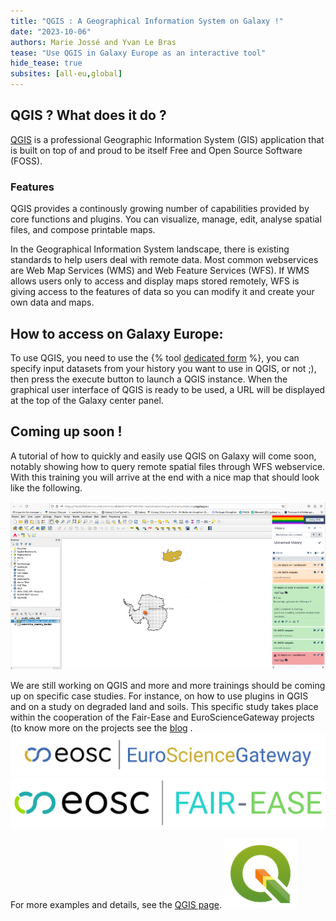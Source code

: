 ```yaml
---
title: "QGIS : A Geographical Information System on Galaxy !"
date: "2023-10-06"
authors: Marie Jossé and Yvan Le Bras
tease: "Use QGIS in Galaxy Europe as an interactive tool"
hide_tease: true
subsites: [all-eu,global]
---
```


## QGIS ? What does it do ?

[QGIS](https://www.qgis.org/en/site/about/index.html) is a professional Geographic Information System (GIS) application that is built on top of and proud to be itself Free and Open Source Software (FOSS).

### Features
QGIS provides a continously growing number of capabilities provided by core functions and plugins. You can visualize, manage, edit, analyse spatial files, and compose printable maps.  

In the Geographical Information System landscape, there is existing standards to help users deal with remote data. Most common webservices are Web Map Services (WMS) and Web Feature Services (WFS). If WMS allows users only to access and display maps stored remotely, WFS is giving access to the features of data so you can modify it and create your own data and maps.

## How to access on Galaxy Europe:

To use QGIS, you need to use the {% tool [dedicated form](https://ecology.usegalaxy.eu/root?tool_id=interactive_tool_qgis) %}, you can specify input datasets from your history you want to use in QGIS, or not ;), then press the execute button to launch a QGIS instance. When the graphical user interface of QGIS is ready to be used, a URL will be displayed at the top of the Galaxy center panel. 

## Coming up soon !

A tutorial of how to quickly and easily use QGIS on Galaxy will come soon, notably showing how to query remote spatial files through WFS webservice. With this training you will arrive at the end with a nice map that should look like the following.

![QGIS](./qgis_example.png)

We are still working on QGIS and more and more trainings should be coming up on specific case studies. For instance, on how to use plugins in QGIS and on a study on degraded land and soils. This specific study takes place within the cooperation of the Fair-Ease and EuroScienceGateway projects (to know more on the projects see the [blog](https://galaxyproject.org/news/2023-05-21-fair-ease-euro-science-gateway/) .
![EOSC EuroScienceGateway](./eurosciencegateway.png)
![EOSC Fair-Ease](./fair_ease_colour.png)


For more examples and details, see the [QGIS page](https://qgis.org/en/site/index.html).
![QGIS logo](./qgis_logo.png)
